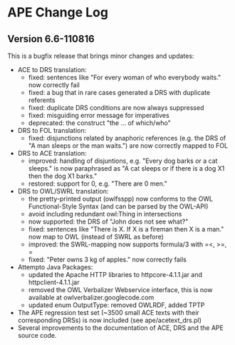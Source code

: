 APE Change Log
==============


Version 6.6-110816
------------------

This is a bugfix release that brings minor changes and updates:

- ACE to DRS translation:
  - fixed: sentences like "For every woman of who everybody waits." now correctly fail
  - fixed: a bug that in rare cases generated a DRS with duplicate referents
  - fixed: duplicate DRS conditions are now always suppressed
  - fixed: misguiding error message for imperatives
  - deprecated: the construct "the ... of which/who"
- DRS to FOL translation:
  - fixed: disjunctions related by anaphoric references (e.g. the DRS of "A man sleeps or the man
    waits.") are now correctly mapped to FOL
- DRS to ACE translation:
  - improved: handling of disjuntions, e.g. "Every dog barks or a cat sleeps." is now paraphrased
    as "A cat sleeps or if there is a dog X1 then the dog X1 barks."
  - restored: support for 0, e.g. "There are 0 men."
- DRS to OWL/SWRL translation:
  - the pretty-printed output (owlfsspp) now conforms to the OWL Functional-Style Syntax (and can
    be parsed by the OWL-API)
  - avoid including redundant owl:Thing in intersections
  - now supported: the DRS of "John does not see what?"
  - fixed: sentences like "There is X. If X is a fireman then X is a man." now map to OWL (instead
    of SWRL as before)
  - improved: the SWRL-mapping now supports formula/3 with =<, >=, \=
  - fixed: "Peter owns 3 kg of apples." now correctly fails
- Attempto Java Packages:
  - updated the Apache HTTP libraries to httpcore-4.1.1.jar and httpclient-4.1.1.jar
  - removed the OWL Verbalizer Webservice interface, this is now available at
    owlverbalizer.googlecode.com
  - updated enum OutputType: removed OWLRDF, added TPTP
- The APE regression test set (~3500 small ACE texts with their corresponding DRSs) is now included
  (see ape/acetext_drs.pl)
- Several improvements to the documentation of ACE, DRS and the APE source code.
